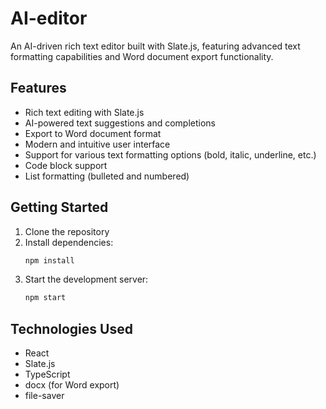 # AI-editor

An AI-driven rich text editor built with Slate.js, featuring advanced text formatting capabilities and Word document export functionality.

## Features

- Rich text editing with Slate.js
- AI-powered text suggestions and completions
- Export to Word document format
- Modern and intuitive user interface
- Support for various text formatting options (bold, italic, underline, etc.)
- Code block support
- List formatting (bulleted and numbered)

## Getting Started

1. Clone the repository
2. Install dependencies:
   ```bash
   npm install
   ```
3. Start the development server:
   ```bash
   npm start
   ```

## Technologies Used

- React
- Slate.js
- TypeScript
- docx (for Word export)
- file-saver 